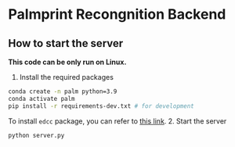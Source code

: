 # Palmprint Recongnition Backend
## How to start the server
**This code can be only run on Linux.**
1. Install the required packages
```bash
conda create -n palm python=3.9
conda activate palm
pip install -r requirements-dev.txt # for development
```
To install `edcc` package, you can refer to [this link](https://github.com/Leosocy/EDCC-Palmprint-Recognition#install-library).
2. Start the server
```bash
python server.py
```